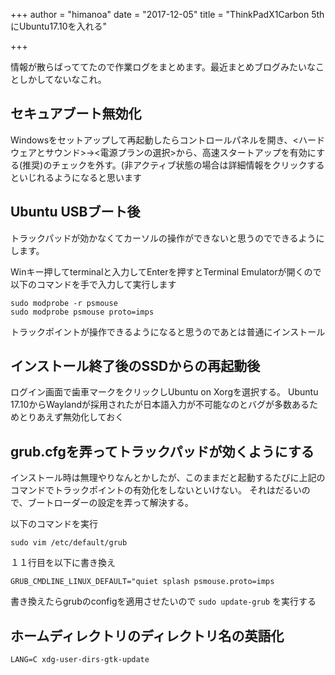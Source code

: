 +++
author = "himanoa"
date = "2017-12-05"
title = "ThinkPadX1Carbon 5th にUbuntu17.10を入れる"

+++

情報が散らばっててたので作業ログをまとめます。最近まとめブログみたいなことしかしてないなこれ。

## セキュアブート無効化

Windowsをセットアップして再起動したらコントロールパネルを開き、<ハードウェアとサウンド>→<電源プランの選択>から、高速スタートアップを有効にする(推奨)のチェックを外す。(非アクティブ状態の場合は詳細情報をクリックするといじれるようになると思います

## Ubuntu USBブート後

トラックパッドが効かなくてカーソルの操作ができないと思うのでできるようにします。

Winキー押してterminalと入力してEnterを押すとTerminal Emulatorが開くので以下のコマンドを手で入力して実行します

```
sudo modprobe -r psmouse
sudo modprobe psmouse proto=imps
```

トラックポイントが操作できるようになると思うのであとは普通にインストール

## インストール終了後のSSDからの再起動後

ログイン画面で歯車マークをクリックしUbuntu on Xorgを選択する。
Ubuntu 17.10からWaylandが採用されたが日本語入力が不可能なのとバグが多数あるためとりあえず無効化しておく

## grub.cfgを弄ってトラックパッドが効くようにする

インストール時は無理やりなんとかしたが、このままだと起動するたびに上記のコマンドでトラックポイントの有効化をしないといけない。
それはだるいので、ブートローダーの設定を弄って解決する。

以下のコマンドを実行

`sudo vim /etc/default/grub`

１１行目を以下に書き換え

`GRUB_CMDLINE_LINUX_DEFAULT="quiet splash psmouse.proto=imps`

書き換えたらgrubのconfigを適用させたいので `sudo update-grub` を実行する

## ホームディレクトリのディレクトリ名の英語化

```
LANG=C xdg-user-dirs-gtk-update
```
